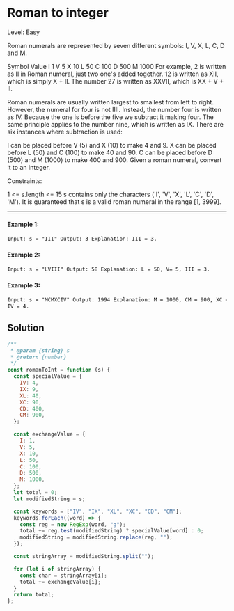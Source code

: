 # Roman to integer

Level: Easy

Roman numerals are represented by seven different symbols: I, V, X, L, C, D and M.

Symbol Value
I 1
V 5
X 10
L 50
C 100
D 500
M 1000
For example, 2 is written as II in Roman numeral, just two one's added together. 12 is written as XII, which is simply X + II. The number 27 is written as XXVII, which is XX + V + II.

Roman numerals are usually written largest to smallest from left to right. However, the numeral for four is not IIII. Instead, the number four is written as IV. Because the one is before the five we subtract it making four. The same principle applies to the number nine, which is written as IX. There are six instances where subtraction is used:

I can be placed before V (5) and X (10) to make 4 and 9.
X can be placed before L (50) and C (100) to make 40 and 90.
C can be placed before D (500) and M (1000) to make 400 and 900.
Given a roman numeral, convert it to an integer.

Constraints:

1 <= s.length <= 15
s contains only the characters ('I', 'V', 'X', 'L', 'C', 'D', 'M').
It is guaranteed that s is a valid roman numeral in the range [1, 3999].

<hr />

#### Example 1:

```html
Input: s = "III" Output: 3 Explanation: III = 3.
```

#### Example 2:

```html
Input: s = "LVIII" Output: 58 Explanation: L = 50, V= 5, III = 3.
```

#### Example 3:

```html
Input: s = "MCMXCIV" Output: 1994 Explanation: M = 1000, CM = 900, XC = 90 and
IV = 4.
```

## Solution

```js
/**
 * @param {string} s
 * @return {number}
 */
const romanToInt = function (s) {
  const specialValue = {
    IV: 4,
    IX: 9,
    XL: 40,
    XC: 90,
    CD: 400,
    CM: 900,
  };

  const exchangeValue = {
    I: 1,
    V: 5,
    X: 10,
    L: 50,
    C: 100,
    D: 500,
    M: 1000,
  };
  let total = 0;
  let modifiedString = s;

  const keywords = ["IV", "IX", "XL", "XC", "CD", "CM"];
  keywords.forEach((word) => {
    const reg = new RegExp(word, "g");
    total += reg.test(modifiedString) ? specialValue[word] : 0;
    modifiedString = modifiedString.replace(reg, "");
  });

  const stringArray = modifiedString.split("");

  for (let i of stringArray) {
    const char = stringArray[i];
    total += exchangeValue[i];
  }
  return total;
};
```
